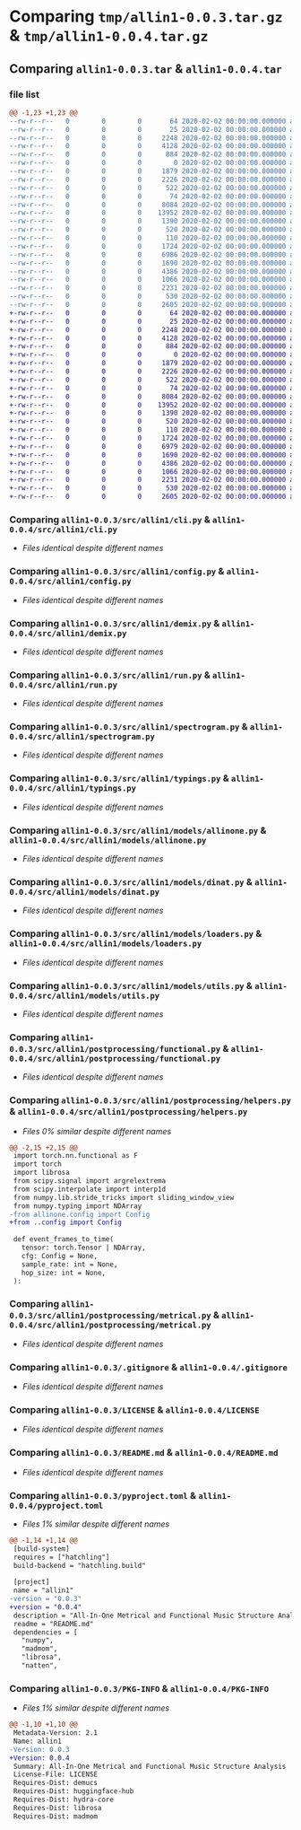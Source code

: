 # Comparing `tmp/allin1-0.0.3.tar.gz` & `tmp/allin1-0.0.4.tar.gz`

## Comparing `allin1-0.0.3.tar` & `allin1-0.0.4.tar`

### file list

```diff
@@ -1,23 +1,23 @@
--rw-r--r--   0        0        0       64 2020-02-02 00:00:00.000000 allin1-0.0.3/MANIFEST.in
--rw-r--r--   0        0        0       25 2020-02-02 00:00:00.000000 allin1-0.0.3/src/allin1/__init__.py
--rw-r--r--   0        0        0     2248 2020-02-02 00:00:00.000000 allin1-0.0.3/src/allin1/cli.py
--rw-r--r--   0        0        0     4128 2020-02-02 00:00:00.000000 allin1-0.0.3/src/allin1/config.py
--rw-r--r--   0        0        0      884 2020-02-02 00:00:00.000000 allin1-0.0.3/src/allin1/demix.py
--rw-r--r--   0        0        0        0 2020-02-02 00:00:00.000000 allin1-0.0.3/src/allin1/py.typed
--rw-r--r--   0        0        0     1879 2020-02-02 00:00:00.000000 allin1-0.0.3/src/allin1/run.py
--rw-r--r--   0        0        0     2226 2020-02-02 00:00:00.000000 allin1-0.0.3/src/allin1/spectrogram.py
--rw-r--r--   0        0        0      522 2020-02-02 00:00:00.000000 allin1-0.0.3/src/allin1/typings.py
--rw-r--r--   0        0        0       74 2020-02-02 00:00:00.000000 allin1-0.0.3/src/allin1/models/__init__.py
--rw-r--r--   0        0        0     8084 2020-02-02 00:00:00.000000 allin1-0.0.3/src/allin1/models/allinone.py
--rw-r--r--   0        0        0    13952 2020-02-02 00:00:00.000000 allin1-0.0.3/src/allin1/models/dinat.py
--rw-r--r--   0        0        0     1390 2020-02-02 00:00:00.000000 allin1-0.0.3/src/allin1/models/loaders.py
--rw-r--r--   0        0        0      520 2020-02-02 00:00:00.000000 allin1-0.0.3/src/allin1/models/utils.py
--rw-r--r--   0        0        0      110 2020-02-02 00:00:00.000000 allin1-0.0.3/src/allin1/postprocessing/__init__.py
--rw-r--r--   0        0        0     1724 2020-02-02 00:00:00.000000 allin1-0.0.3/src/allin1/postprocessing/functional.py
--rw-r--r--   0        0        0     6986 2020-02-02 00:00:00.000000 allin1-0.0.3/src/allin1/postprocessing/helpers.py
--rw-r--r--   0        0        0     1690 2020-02-02 00:00:00.000000 allin1-0.0.3/src/allin1/postprocessing/metrical.py
--rw-r--r--   0        0        0     4386 2020-02-02 00:00:00.000000 allin1-0.0.3/.gitignore
--rw-r--r--   0        0        0     1066 2020-02-02 00:00:00.000000 allin1-0.0.3/LICENSE
--rw-r--r--   0        0        0     2231 2020-02-02 00:00:00.000000 allin1-0.0.3/README.md
--rw-r--r--   0        0        0      530 2020-02-02 00:00:00.000000 allin1-0.0.3/pyproject.toml
--rw-r--r--   0        0        0     2605 2020-02-02 00:00:00.000000 allin1-0.0.3/PKG-INFO
+-rw-r--r--   0        0        0       64 2020-02-02 00:00:00.000000 allin1-0.0.4/MANIFEST.in
+-rw-r--r--   0        0        0       25 2020-02-02 00:00:00.000000 allin1-0.0.4/src/allin1/__init__.py
+-rw-r--r--   0        0        0     2248 2020-02-02 00:00:00.000000 allin1-0.0.4/src/allin1/cli.py
+-rw-r--r--   0        0        0     4128 2020-02-02 00:00:00.000000 allin1-0.0.4/src/allin1/config.py
+-rw-r--r--   0        0        0      884 2020-02-02 00:00:00.000000 allin1-0.0.4/src/allin1/demix.py
+-rw-r--r--   0        0        0        0 2020-02-02 00:00:00.000000 allin1-0.0.4/src/allin1/py.typed
+-rw-r--r--   0        0        0     1879 2020-02-02 00:00:00.000000 allin1-0.0.4/src/allin1/run.py
+-rw-r--r--   0        0        0     2226 2020-02-02 00:00:00.000000 allin1-0.0.4/src/allin1/spectrogram.py
+-rw-r--r--   0        0        0      522 2020-02-02 00:00:00.000000 allin1-0.0.4/src/allin1/typings.py
+-rw-r--r--   0        0        0       74 2020-02-02 00:00:00.000000 allin1-0.0.4/src/allin1/models/__init__.py
+-rw-r--r--   0        0        0     8084 2020-02-02 00:00:00.000000 allin1-0.0.4/src/allin1/models/allinone.py
+-rw-r--r--   0        0        0    13952 2020-02-02 00:00:00.000000 allin1-0.0.4/src/allin1/models/dinat.py
+-rw-r--r--   0        0        0     1390 2020-02-02 00:00:00.000000 allin1-0.0.4/src/allin1/models/loaders.py
+-rw-r--r--   0        0        0      520 2020-02-02 00:00:00.000000 allin1-0.0.4/src/allin1/models/utils.py
+-rw-r--r--   0        0        0      110 2020-02-02 00:00:00.000000 allin1-0.0.4/src/allin1/postprocessing/__init__.py
+-rw-r--r--   0        0        0     1724 2020-02-02 00:00:00.000000 allin1-0.0.4/src/allin1/postprocessing/functional.py
+-rw-r--r--   0        0        0     6979 2020-02-02 00:00:00.000000 allin1-0.0.4/src/allin1/postprocessing/helpers.py
+-rw-r--r--   0        0        0     1690 2020-02-02 00:00:00.000000 allin1-0.0.4/src/allin1/postprocessing/metrical.py
+-rw-r--r--   0        0        0     4386 2020-02-02 00:00:00.000000 allin1-0.0.4/.gitignore
+-rw-r--r--   0        0        0     1066 2020-02-02 00:00:00.000000 allin1-0.0.4/LICENSE
+-rw-r--r--   0        0        0     2231 2020-02-02 00:00:00.000000 allin1-0.0.4/README.md
+-rw-r--r--   0        0        0      530 2020-02-02 00:00:00.000000 allin1-0.0.4/pyproject.toml
+-rw-r--r--   0        0        0     2605 2020-02-02 00:00:00.000000 allin1-0.0.4/PKG-INFO
```

### Comparing `allin1-0.0.3/src/allin1/cli.py` & `allin1-0.0.4/src/allin1/cli.py`

 * *Files identical despite different names*

### Comparing `allin1-0.0.3/src/allin1/config.py` & `allin1-0.0.4/src/allin1/config.py`

 * *Files identical despite different names*

### Comparing `allin1-0.0.3/src/allin1/demix.py` & `allin1-0.0.4/src/allin1/demix.py`

 * *Files identical despite different names*

### Comparing `allin1-0.0.3/src/allin1/run.py` & `allin1-0.0.4/src/allin1/run.py`

 * *Files identical despite different names*

### Comparing `allin1-0.0.3/src/allin1/spectrogram.py` & `allin1-0.0.4/src/allin1/spectrogram.py`

 * *Files identical despite different names*

### Comparing `allin1-0.0.3/src/allin1/typings.py` & `allin1-0.0.4/src/allin1/typings.py`

 * *Files identical despite different names*

### Comparing `allin1-0.0.3/src/allin1/models/allinone.py` & `allin1-0.0.4/src/allin1/models/allinone.py`

 * *Files identical despite different names*

### Comparing `allin1-0.0.3/src/allin1/models/dinat.py` & `allin1-0.0.4/src/allin1/models/dinat.py`

 * *Files identical despite different names*

### Comparing `allin1-0.0.3/src/allin1/models/loaders.py` & `allin1-0.0.4/src/allin1/models/loaders.py`

 * *Files identical despite different names*

### Comparing `allin1-0.0.3/src/allin1/models/utils.py` & `allin1-0.0.4/src/allin1/models/utils.py`

 * *Files identical despite different names*

### Comparing `allin1-0.0.3/src/allin1/postprocessing/functional.py` & `allin1-0.0.4/src/allin1/postprocessing/functional.py`

 * *Files identical despite different names*

### Comparing `allin1-0.0.3/src/allin1/postprocessing/helpers.py` & `allin1-0.0.4/src/allin1/postprocessing/helpers.py`

 * *Files 0% similar despite different names*

```diff
@@ -2,15 +2,15 @@
 import torch.nn.functional as F
 import torch
 import librosa
 from scipy.signal import argrelextrema
 from scipy.interpolate import interp1d
 from numpy.lib.stride_tricks import sliding_window_view
 from numpy.typing import NDArray
-from allinone.config import Config
+from ..config import Config
 
 def event_frames_to_time(
   tensor: torch.Tensor | NDArray,
   cfg: Config = None,
   sample_rate: int = None,
   hop_size: int = None,
 ):
```

### Comparing `allin1-0.0.3/src/allin1/postprocessing/metrical.py` & `allin1-0.0.4/src/allin1/postprocessing/metrical.py`

 * *Files identical despite different names*

### Comparing `allin1-0.0.3/.gitignore` & `allin1-0.0.4/.gitignore`

 * *Files identical despite different names*

### Comparing `allin1-0.0.3/LICENSE` & `allin1-0.0.4/LICENSE`

 * *Files identical despite different names*

### Comparing `allin1-0.0.3/README.md` & `allin1-0.0.4/README.md`

 * *Files identical despite different names*

### Comparing `allin1-0.0.3/pyproject.toml` & `allin1-0.0.4/pyproject.toml`

 * *Files 1% similar despite different names*

```diff
@@ -1,14 +1,14 @@
 [build-system]
 requires = ["hatchling"]
 build-backend = "hatchling.build"
 
 [project]
 name = "allin1"
-version = "0.0.3"
+version = "0.0.4"
 description = "All-In-One Metrical and Functional Music Structure Analysis"
 readme = "README.md"
 dependencies = [
   "numpy",
   "madmom",
   "librosa",
   "natten",
```

### Comparing `allin1-0.0.3/PKG-INFO` & `allin1-0.0.4/PKG-INFO`

 * *Files 1% similar despite different names*

```diff
@@ -1,10 +1,10 @@
 Metadata-Version: 2.1
 Name: allin1
-Version: 0.0.3
+Version: 0.0.4
 Summary: All-In-One Metrical and Functional Music Structure Analysis
 License-File: LICENSE
 Requires-Dist: demucs
 Requires-Dist: huggingface-hub
 Requires-Dist: hydra-core
 Requires-Dist: librosa
 Requires-Dist: madmom
```

